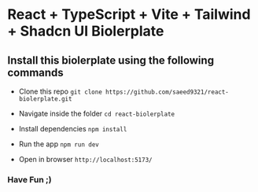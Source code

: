 # React + TypeScript + Vite + Tailwind + Shadcn UI Biolerplate

## Install this biolerplate using the following commands

- Clone this repo
```git clone https://github.com/saeed9321/react-biolerplate.git```

- Navigate inside the folder
```cd react-biolerplate```

- Install dependencies
```npm install```

- Run the app
```npm run dev```

- Open in browser
```http://localhost:5173/```

### Have Fun ;)
